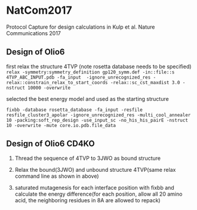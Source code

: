 # NatCom2017
Protocol Capture for design calculations in Kulp et al. Nature Communications 2017

## Design of Olio6 ##
first relax the structure 4TVP (note rosetta database needs to be specified)
 `relax -symmetry:symmetry_definition gp120_symm.def -in::file::s  4TVP_ABC_INPUT.pdb -fa_input  -ignore_unrecognized_res -relax::constrain_relax_to_start_coords -relax::sc_cst_maxdist 3.0 -nstruct 10000 -overwrite` 

selected the best energy model and used as the starting structure 

 `fixbb -database rosetta_database -fa_input -resfile resfile_cluster3_apolar -ignore_unrecognized_res -multi_cool_annealer 10 -packing:soft_rep_design -use_input_sc -no_his_his_pairE -nstruct 10 -overwrite -mute core.io.pdb.file_data`

## Design of Olio6 CD4KO ##

1) Thread the sequence of 4TVP to 3JWO as bound structure

2) Relax the bound(3JWO) and unbound structure 4TVP(same relax command line as shown in above)

3) saturated mutagenesis for each interface position with fixbb and calculate the energy difference(for each position, allow all 20 amino acid, the neighboring residues in 8A are allowed to repack)

